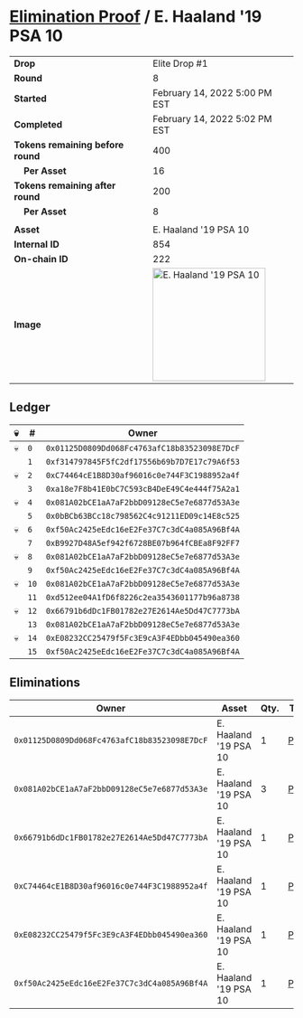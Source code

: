 # [Elimination Proof](./readme.md) / E. Haaland &#039;19 PSA 10

|||
|---|---|
| **Drop** | Elite Drop #1 |
| **Round** | 8 |
| **Started** | February 14, 2022 5:00 PM EST |
| **Completed** | February 14, 2022 5:02 PM EST |
| **Tokens remaining before round** | 400 |
| **&nbsp;&nbsp;&nbsp;&nbsp;Per Asset** | 16 |
| **Tokens remaining after round** | 200 |
| **&nbsp;&nbsp;&nbsp;&nbsp;Per Asset** | 8 |
| | |
| **Asset** | E. Haaland &#039;19 PSA 10 |
| **Internal ID** | 854 |
| **On-chain ID** | 222 |
| **Image** | <img src="https://tcdn.blokpax.com/95836cf2-27b3-4e9b-90c7-f9a885bf4cfd/fd427b37c2fc06e66d297cb89fe8bd44712c0dcdcdbdc97c997e1f1fc4bd187c.png" height="200" alt="E. Haaland &#039;19 PSA 10" /> |

## Ledger

| 💀 | # | Owner |
| --- | --- | --- |
| 💀 | `0` | `0x01125D0809Dd068Fc4763afC18b83523098E7DcF` |
|  | `1` | `0xf314797845F5fC2df17556b69b7D7E17c79A6f53` |
| 💀 | `2` | `0xC74464cE1B8D30af96016c0e744F3C1988952a4f` |
|  | `3` | `0xa18e7F8b41E0bC7C593cB4DeE49C4e444f75A2a1` |
| 💀 | `4` | `0x081A02bCE1aA7aF2bbD09128eC5e7e6877d53A3e` |
|  | `5` | `0x0bBCb63BCc18c798562C4c91211ED09c14E8c525` |
| 💀 | `6` | `0xf50Ac2425eEdc16eE2Fe37C7c3dC4a085A96Bf4A` |
|  | `7` | `0xB9927D48A5ef942f6728BE07b964fCBEa8F92FF7` |
| 💀 | `8` | `0x081A02bCE1aA7aF2bbD09128eC5e7e6877d53A3e` |
|  | `9` | `0xf50Ac2425eEdc16eE2Fe37C7c3dC4a085A96Bf4A` |
| 💀 | `10` | `0x081A02bCE1aA7aF2bbD09128eC5e7e6877d53A3e` |
|  | `11` | `0xd512ee04A1fD6f8226c2ea3543601177b96a8738` |
| 💀 | `12` | `0x66791b6dDc1FB01782e27E2614Ae5Dd47C7773bA` |
|  | `13` | `0x081A02bCE1aA7aF2bbD09128eC5e7e6877d53A3e` |
| 💀 | `14` | `0xE08232CC25479f5Fc3E9cA3F4EDbb045490ea360` |
|  | `15` | `0xf50Ac2425eEdc16eE2Fe37C7c3dC4a085A96Bf4A` |


## Eliminations

| Owner | Asset | Qty. | Transaction |
| --- | --- | --- | --- |
| `0x01125D0809Dd068Fc4763afC18b83523098E7DcF` | E. Haaland '19 PSA 10 | 1 | [Polygonscan](https://polygonscan.com/tx/0x21651596d54a5940fdedd20785c90cc48df2e5e442b56e1a65a82bc7ae174492) |
| `0x081A02bCE1aA7aF2bbD09128eC5e7e6877d53A3e` | E. Haaland '19 PSA 10 | 3 | [Polygonscan](https://polygonscan.com/tx/0xa87809ca029f612d4d3415c355fc892ae2f48d484b2364c82ba0c9fa70dfe782) |
| `0x66791b6dDc1FB01782e27E2614Ae5Dd47C7773bA` | E. Haaland '19 PSA 10 | 1 | [Polygonscan](https://polygonscan.com/tx/0x5a8ddec5a99a3aabf2ba646fed156d58a183ce8c53c44f8d341f1de3d89a69b5) |
| `0xC74464cE1B8D30af96016c0e744F3C1988952a4f` | E. Haaland '19 PSA 10 | 1 | [Polygonscan](https://polygonscan.com/tx/0x1ec816a523b2057a0627f963db336ce1800c3d3b19a289b7b25752771f7a7d6e) |
| `0xE08232CC25479f5Fc3E9cA3F4EDbb045490ea360` | E. Haaland '19 PSA 10 | 1 | [Polygonscan](https://polygonscan.com/tx/0x9c067ed903e72a4daa4487a6cedd5874690414d4937255c75e3ed14753771ee3) |
| `0xf50Ac2425eEdc16eE2Fe37C7c3dC4a085A96Bf4A` | E. Haaland '19 PSA 10 | 1 | [Polygonscan](https://polygonscan.com/tx/0x75e4d1dbd4c64342fec3cfd20405621ab81d95986828849a68ad2fcba0060aec) |
